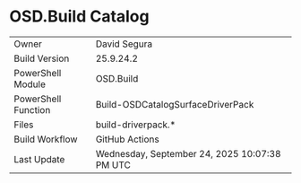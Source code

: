 ﻿# OSD.Build Catalog

| | |
|-|-|
| Owner | David Segura |
| Build Version | 25.9.24.2 |
| PowerShell Module | OSD.Build |
| PowerShell Function | Build-OSDCatalogSurfaceDriverPack |
| Files | build-driverpack.* |
| Build Workflow | GitHub Actions |
| Last Update | Wednesday, September 24, 2025 10:07:38 PM UTC |
